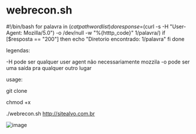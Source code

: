 # webrecon.sh
#!/bin/bash
for palavra in $(cat path wordlist)
do
response=$(curl -s -H "User-Agent: Mozilla/5.0") -o /dev/null -w "%{htttp_code}" $1/$palavra/)
if [$resposta == "200"]
then
echo "Diretorio encontrado: $1/$palavra"
fi
done

legendas:

-H pode ser qualquer user agent não necessariamente mozzila
-o pode ser uma saída pra qualquer outro lugar

usage:

git clone 

chmod +x 

./webrecon.sh http://sitealvo.com.br

![image](https://user-images.githubusercontent.com/61089592/173628940-9516fc06-de63-4168-b878-78184cfbf586.png)
